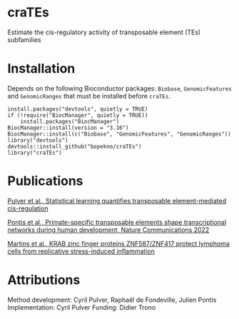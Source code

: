 # craTEs
Estimate the cis-regulatory activity of transposable element (TEs) subfamilies

# Installation
Depends on the following Bioconductor packages: `Biobase`, `GenomicFeatures` and `GenomicRanges` that must be installed before `craTEs`.

```
install.packages("devtools", quietly = TRUE)
if (!require("BiocManager", quietly = TRUE))
    install.packages("BiocManager")
BiocManager::install(version = "3.16")
BiocManager::install(c("Biobase", "GenomicFeatures", "GenomicRanges"))
library("devtools")
devtools::install_github("bopekno/craTEs")
library("craTEs")
```

# Publications
[Pulver et al., Statistical learning quantifies transposable element-mediated cis-regulation](https://www.biorxiv.org/content/10.1101/2022.09.23.509180v1)

[Pontis et al., Primate-specific transposable elements shape transcriptional networks during human development, Nature Communications 2022](https://www.nature.com/articles/s41467-022-34800-w)

[Martins et al., KRAB zinc finger proteins ZNF587/ZNF417 protect lymphoma cells from replicative stress-induced inflammation](https://www.biorxiv.org/content/10.1101/2023.03.08.531722v1)

# Attributions
Method development: Cyril Pulver, Raphaël de Fondeville, Julien Pontis
Implementation: Cyril Pulver
Funding: Didier Trono
